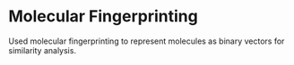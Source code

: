 # Molecular Fingerprinting
 Used molecular fingerprinting to represent molecules as binary vectors for similarity analysis.
